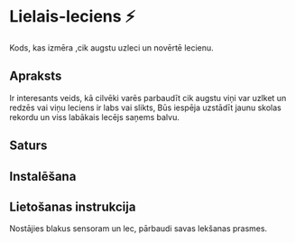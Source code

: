 # Lielais-leciens :zap:
Kods, kas izmēra ,cik augstu uzleci un novērtē  lecienu.
## Apraksts
Ir interesants veids, kā cilvēki varēs parbaudīt cik augstu viņi var uzlket un redzēs vai viņu leciens ir labs vai slikts,
Būs iespēja uzstādīt jaunu skolas rekordu un viss labākais lecējs saņems balvu.
## Saturs

## Instalēšana

## Lietošanas instrukcija
Nostājies blakus sensoram un lec, pārbaudi savas lekšanas prasmes.
